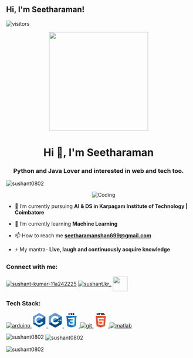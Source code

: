 <h2> Hi, I'm Seetharaman!</h2>

![visitors](https://visitor-badge.glitch.me/badge?page_id=seetharaman52)

<p align="center"> <img src="https://user-images.githubusercontent.com/97898007/184473979-112f20de-b24d-4b5d-a7b2-8a8dd3d2db8b.gif" width="270" height="270"> </p>
<h1 align="center">Hi 👋, I'm Seetharaman</h1>
<h3 align="center">Python and Java Lover and interested in web and tech too.</h3>

<p align="left"> <img src="https://komarev.com/ghpvc/?username=sushant0802&label=Profile%20views&color=0e75b6&style=flat" alt="sushant0802" /> </p>
<img align="right" alt="Coding" width="270" src="https://cdn.dribbble.com/users/1162077/screenshots/3848914/programmer.gif">
<p align="left"> <a href="https://twitter.com/" target="blank"><img src="https://img.shields.io/twitter/follow/?logo=twitter&style=for-the-badge" alt="" /></a> </p>

- 🔭 I’m currently pursuing **AI & DS in Karpagam Institute of Technology | Coimbatore**

- 🌱 I’m currently learning **Machine Learning**

- 📫 How to reach me **seetharamanshan699@gmail.com**

- ⚡ My mantra- **Live, laugh and continuously acquire knowledge**

<h3 align="left">Connect with me:</h3>
<p align="left">
<a href="https://www.linkedin.com/in/seetharaman-shanmugam/" target="blank"><img align="center" src="https://raw.githubusercontent.com/rahuldkjain/github-profile-readme-generator/master/src/images/icons/Social/linked-in-alt.svg" alt="sushant-kumar-11a242225" height="30" width="40" /></a>
<a href="https://www.instagram.com/seetharaman_523/" target="blank"><img align="center" src="https://raw.githubusercontent.com/rahuldkjain/github-profile-readme-generator/master/src/images/icons/Social/instagram.svg" alt="sushant.kr_" height="30" width="40" /></a>
<a href="https://credly.com/badges/5d5e3aa4-95a7-4ff9-bebf-d9d959806c2a/public_url" target="blank"><img align="center" src="https://cdn.credly.com/packs/media/src/images/credly-logo-white-2fbc158be65209e9778b4550dcef9d46.svg" height="40" width="40" /></a>
</p>

<h3 align="left">Tech Stack:</h3>
<p align="left"> <a href="https://www.arduino.cc/" target="_blank" rel="noreferrer"> <img src="https://cdn.worldvectorlogo.com/logos/arduino-1.svg" alt="arduino" width="40" height="40"/> </a> <a href="https://www.cprogramming.com/" target="_blank" rel="noreferrer"> <img src="https://raw.githubusercontent.com/devicons/devicon/master/icons/c/c-original.svg" alt="c" width="40" height="40"/> </a> <a href="https://www.w3schools.com/cpp/" target="_blank" rel="noreferrer"> <img src="https://raw.githubusercontent.com/devicons/devicon/master/icons/cplusplus/cplusplus-original.svg" alt="cplusplus" width="40" height="40"/> </a> <a href="https://www.w3schools.com/css/" target="_blank" rel="noreferrer"> <img src="https://raw.githubusercontent.com/devicons/devicon/master/icons/css3/css3-original-wordmark.svg" alt="css3" width="40" height="40"/> </a> <a href="https://git-scm.com/" target="_blank" rel="noreferrer"> <img src="https://www.vectorlogo.zone/logos/git-scm/git-scm-icon.svg" alt="git" width="40" height="40"/> </a> <a href="https://www.w3.org/html/" target="_blank" rel="noreferrer"> <img src="https://raw.githubusercontent.com/devicons/devicon/master/icons/html5/html5-original-wordmark.svg" alt="html5" width="40" height="40"/> </a> <a href="https://www.mathworks.com/" target="_blank" rel="noreferrer"> <img src="https://upload.wikimedia.org/wikipedia/commons/2/21/Matlab_Logo.png" alt="matlab" width="40" height="40"/> </a> </p>

<p><img align="left" src="https://github-readme-stats.vercel.app/api/top-langs?username=sushant0802&show_icons=true&locale=en&layout=compact" alt="sushant0802" /></p>

<p>&nbsp;<img align="center" src="https://github-readme-stats.vercel.app/api?username=sushant0802&show_icons=true&locale=en" alt="sushant0802" /></p>

<p><img align="center" src="https://github-readme-streak-stats.herokuapp.com/?user=sushant0802&" alt="sushant0802" /></p>